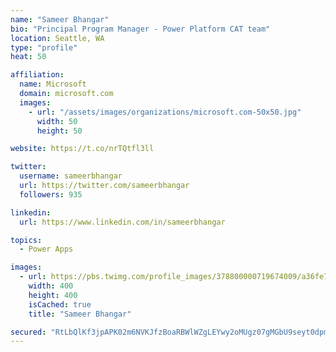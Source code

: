 ```yaml
---
name: "Sameer Bhangar"
bio: "Principal Program Manager - Power Platform CAT team"
location: Seattle, WA
type: "profile"
heat: 50

affiliation:
  name: Microsoft
  domain: microsoft.com
  images:
    - url: "/assets/images/organizations/microsoft.com-50x50.jpg"
      width: 50
      height: 50

website: https://t.co/nrTQtfl3ll

twitter:
  username: sameerbhangar
  url: https://twitter.com/sameerbhangar
  followers: 935

linkedin:
  url: https://www.linkedin.com/in/sameerbhangar

topics:
  - Power Apps

images:
  - url: https://pbs.twimg.com/profile_images/378800000719674009/a36fe7ddfab1778b76e5793772e43798_400x400.jpeg
    width: 400
    height: 400
    isCached: true
    title: "Sameer Bhangar"

secured: "RtLbQlKf3jpAPK02m6NVKJfzBoaRBWlWZgLEYwy2oMUgz07gMGbU9seyt0dpmSrRRi24u12Ghg7Xo74if60uSU1B0g+DnslBXHkkQFsITHEGG94MqNJNDfMwsMBDuh1UPwhNfaSOKLTImOQzdANM0RRY/SYsOH6ZSWVWidxSNtQsGmAjHuQohKH/vIO74JSzv+oAllPmswdfCb5LaQZOH5/EPZLZb9Jg+ICcAeqMgLHHEx4RTrdcFizIgC/dX/uXaqCmKEfqJwch0dgIg+bXtlstnjrRjJEX3bX7xdGegYXAZul47c5KbMDIPUQmplS1rxZ4bztsv4FTxvDvN08jd8y2nQi3xRZMDfsLGBmNC0cYQjsT/XI+7fuoBhVnAvGuyTIfdN1FdVJ6XOBSyTTcbg==;YUJHrLQ9qw7oMNSU4nBsPw=="
---
```


